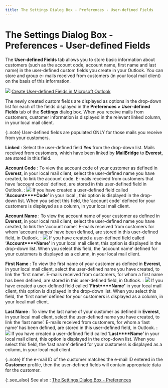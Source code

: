 ```yaml
---
title: The Settings Dialog Box - Preferences - User-defined Fields
---
```


# The Settings Dialog Box - Preferences - User-defined Fields


The **User-defined Fields** tab  allows you to store basic information about customers (such as the account  code, account name, first name and last name) in the user-defined custom  fields you create in your Outlook. You can store and group e-  mails received from customers (in your local mail client) on the basis  of this information.


![]({{site.mb_baseurl}}/img/lens.gif) [Create  User-defined Fields in Microsoft Outlook]({{site.mb_baseurl}}/misc/create_user_defined_fields_in_microsoft_outlook_mailbridge.html)


The newly created custom fields are displayed as options in the drop-down  list for each of the fields displayed in the **Preferences 
 &gt; User-defined Fields** tab of the **Settings**  dialog box. When you receive mails from customers, customer information  is displayed in the relevant linked column, in your local mail client.


{:.note}
User-defined fields are populated ONLY for  those mails you receive from your customers.


**Linked**
: Select the user-defined field **Yes**  from the drop-down list. Mails received from customers, which have been  linked by **MailBridge**  to **Everest**, are stored in this  field.


**Account Code**
: To view the account code of your customer as defined  in **Everest**, in your local mail  client, select the user-defined name you have created, to link the account  code. E-mails  received from customers that have ‘account codes’ defined, are stored  in this user-defined field in Outlook.
: ![]({{site.mb_baseurl}}/img/example.gif) If you have created a user-defined field called ‘**Account****Code’**  in your local , this option is displayed in the drop-down list. When you  select this field, the ‘account code’  defined for your customers is displayed as a column, in your local mail  client.


**Account Name**
: To view the account name of your customer as defined  in **Everest**, in your local mail  client, select the user-defined name you have created, to link the ‘account  name’. E-mails  received from customers for whom ‘account names’ have been defined, are  stored in this user-defined field, in Outlook.
: ![]({{site.mb_baseurl}}/img/example.gif) If you have created a user-defined field called ‘**Account****Name’**  in your local mail client, this option is displayed in the drop-down list.  When you select this field, the ‘account name’  defined for your customers is displayed as a column, in your local mail  client.


**First Name**
: To view the first name of your customer as defined  in **Everest**, in your local mail  client, select the user-defined name you have created, to link the ‘first  name’. E-mails  received from customers, for whom a first name has been defined, are stored  in this user-defined field, in Outlook.
: ![]({{site.mb_baseurl}}/img/example.gif) If you have created a user-defined field called ‘**First****Name’**  in your local mail client, this option is displayed in the drop-down list.  When you select this field, the ‘first name’  defined for your customers is displayed as a column, in your local mail  client.


**Last Name**
: To view the last name of your customer as defined  in **Everest**, in your local mail  client, select the user-defined name you have created, to link the ‘last  name’. E-mails  received from customers, for whom a ‘last name’  has been defined, are stored in this user-defined field, in Outlook.
: ![]({{site.mb_baseurl}}/img/example.gif) If  you have created a user-defined field called ‘**Last****Name’**  in your local mail client, this option is displayed in the drop-down list.  When you select this field, the ‘last name’  defined for your customers is displayed as a column, in your local mail  client.


{:.note}
If  the e-mail  ID of the customer matches the e-mail  ID entered in the **Customer** profile,  then the user-defined fields will contain appropriate data for the customer.


{:.see_also}
See also
: [The  Settings Dialog Box - Preferences]({{site.mb_baseurl}}/setting-up-everest-mailbridge/the-settings-dialog-box/the_settings_dialog_box_preferences_mailbridge.html)
